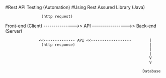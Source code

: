 #Rest API Testing (Automation)
#Using Rest Assured Library (Java)


                    (http request)
Front-end (Client) --------------->> API ----------------->> Back-end (Server)

                   <<-------------- API <<------------------        |
                    (http response)                                 |
                                                                    |
                                                                    |
                                                                    V
                                                                    V
                                                   
                                                                 Database
